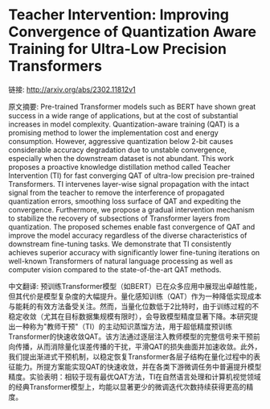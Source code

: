 # Teacher Intervention: Improving Convergence of Quantization Aware Training for Ultra-Low Precision Transformers

链接: http://arxiv.org/abs/2302.11812v1

原文摘要:
Pre-trained Transformer models such as BERT have shown great success in a
wide range of applications, but at the cost of substantial increases in model
complexity. Quantization-aware training (QAT) is a promising method to lower
the implementation cost and energy consumption. However, aggressive
quantization below 2-bit causes considerable accuracy degradation due to
unstable convergence, especially when the downstream dataset is not abundant.
This work proposes a proactive knowledge distillation method called Teacher
Intervention (TI) for fast converging QAT of ultra-low precision pre-trained
Transformers. TI intervenes layer-wise signal propagation with the intact
signal from the teacher to remove the interference of propagated quantization
errors, smoothing loss surface of QAT and expediting the convergence.
Furthermore, we propose a gradual intervention mechanism to stabilize the
recovery of subsections of Transformer layers from quantization. The proposed
schemes enable fast convergence of QAT and improve the model accuracy
regardless of the diverse characteristics of downstream fine-tuning tasks. We
demonstrate that TI consistently achieves superior accuracy with significantly
lower fine-tuning iterations on well-known Transformers of natural language
processing as well as computer vision compared to the state-of-the-art QAT
methods.

中文翻译:
预训练Transformer模型（如BERT）已在众多应用中展现出卓越性能，但其代价是模型复杂度的大幅提升。量化感知训练（QAT）作为一种降低实现成本与能耗的有效方法备受关注。然而，当量化位数低于2比特时，由于训练过程的不稳定收敛（尤其在目标数据集规模有限时），会导致模型精度显著下降。本研究提出一种称为"教师干预"（TI）的主动知识蒸馏方法，用于超低精度预训练Transformer的快速收敛QAT。该方法通过逐层注入教师模型的完整信号来干预前向传播，从而消除量化误差传播的干扰，平滑QAT的损失曲面并加速收敛。此外，我们提出渐进式干预机制，以稳定恢复Transformer各层子结构在量化过程中的表征能力。所提方案能实现QAT的快速收敛，并在各类下游微调任务中普遍提升模型精度。实验表明：相较于现有最优QAT方法，TI在自然语言处理和计算机视觉领域的经典Transformer模型上，均能以显著更少的微调迭代次数持续获得更高的精度。

